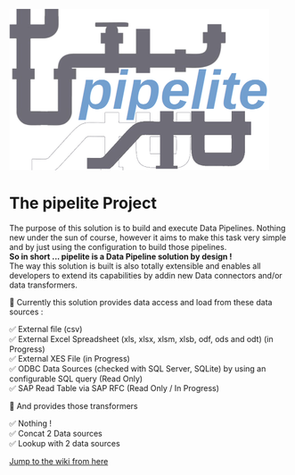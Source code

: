 ![](logo_transp_med.png)
# The pipelite Project
The purpose of this solution is to build and execute Data Pipelines. Nothing new under the sun of course, however it aims to make this task very simple and by just using the configuration to build those pipelines.  
**So in short ... pipelite is a Data Pipeline solution by design !**  
The way this solution is built is also totally extensible and enables all developers to extend its capabilities by addin new Data connectors and/or data transformers.  

🚀 Currently this solution provides data access and load from these data sources :  

✅  External file (csv)  
✅  External Excel Spreadsheet (xls, xlsx, xlsm, xlsb, odf, ods and odt) (in Progress)  
✅  External XES File (in Progress)  
✅  ODBC Data Sources (checked with SQL Server, SQLite) by using an configurable SQL query (Read Only)  
✅  SAP Read Table via SAP RFC (Read Only / In Progress)  

🚀 And provides those transformers

✅ Nothing !  
✅ Concat 2 Data sources  
✅ Lookup with 2 data sources  

[Jump to the wiki from here](https://github.com/datacorner/pipelite/wiki)